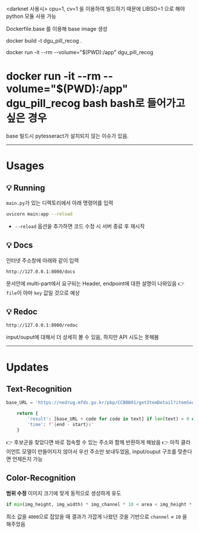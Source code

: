 <darknet 사용시>
cpu=1, cv=1 을 이용하여 빌드하기 때문에 
LIBSO=1 으로 해야 python 모듈 사용 가능

Dockerfile.base 를 이용해 base image 생성


docker build -t dgu_pill_recog .

docker run -it --rm --volume="$(PWD):/app" dgu_pill_recog
# docker run -it --rm --volume="$(PWD):/app" dgu_pill_recog bash bash로 들어가고 싶은 경우


base 빌드시 pytesseract가 설치되지 않는 이슈가 있음.

---
# Usages
## 💡 Running
`main.py`가 있는 디렉토리에서 아래 명령어를 입력
```bash
uvicorn main:app --reload
```
- `--reload` 옵션을 추가하면 코드 수정 시 서버 종료 후 재시작

## 💡 Docs
인터넷 주소창에 아래와 같이 입력
``` plain
http://127.0.0.1:8000/docs
```
문서안에 multi-part에서 요구되는 Header, endpoint에 대한 설명이 나와있음
👉  `file`이 아마 `key` 값일 것으로 예상

## 💡 Redoc
``` plain
http://127.0.0.1:8000/redoc
```
input/ouput에 대해서 더 상세히 볼 수 있음, 하지만 API 시도는 못해봄

---

# Updates
## Text-Recognition
``` python
base_URL = 'https://nedrug.mfds.go.kr/pbp/CCBBB01/getItemDetail?itemSeq='

    return {
        'result': [base_URL + code for code in text] if len(text) > 0 else '',
        'time': f'{end - start}s'
    }
```
👉  후보군을 찾았다면 바로 접속할 수 있는 주소와 함께 반환하게 해놨음
👉  아직 클라이언트 모델이 만들어지지 않아서 우선 주소만 보내두었음, input/ouput 구조를 맞춘다면 언제든지 가능

## Color-Recognition
**범위 수정**
이미지 크기에 맞게 동적으로 생성하게 유도
``` python
if min(img_height, img_width) * img_channel * 10 < area < img_height * img_width:
```
최소 값을 `4000`으로 잡았을 때 결과가 가깝게 나왔던 것을 기반으로 `channel` $\times$ `10` 을 해주었음